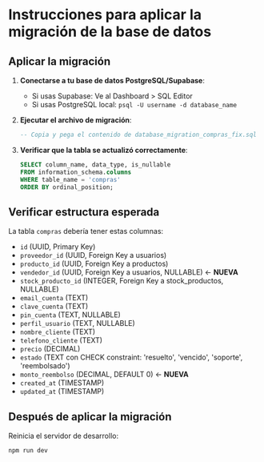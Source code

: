 # Instrucciones para aplicar la migración de la base de datos

## Aplicar la migración

1. **Conectarse a tu base de datos PostgreSQL/Supabase**:
   - Si usas Supabase: Ve al Dashboard > SQL Editor
   - Si usas PostgreSQL local: `psql -U username -d database_name`

2. **Ejecutar el archivo de migración**:
   ```sql
   -- Copia y pega el contenido de database_migration_compras_fix.sql
   ```

3. **Verificar que la tabla se actualizó correctamente**:
   ```sql
   SELECT column_name, data_type, is_nullable 
   FROM information_schema.columns 
   WHERE table_name = 'compras' 
   ORDER BY ordinal_position;
   ```

## Verificar estructura esperada

La tabla `compras` debería tener estas columnas:
- `id` (UUID, Primary Key)
- `proveedor_id` (UUID, Foreign Key a usuarios)
- `producto_id` (UUID, Foreign Key a productos)
- `vendedor_id` (UUID, Foreign Key a usuarios, NULLABLE) ← **NUEVA**
- `stock_producto_id` (INTEGER, Foreign Key a stock_productos, NULLABLE)
- `email_cuenta` (TEXT)
- `clave_cuenta` (TEXT)
- `pin_cuenta` (TEXT, NULLABLE)
- `perfil_usuario` (TEXT, NULLABLE)
- `nombre_cliente` (TEXT)
- `telefono_cliente` (TEXT)
- `precio` (DECIMAL)
- `estado` (TEXT con CHECK constraint: 'resuelto', 'vencido', 'soporte', 'reembolsado')
- `monto_reembolso` (DECIMAL, DEFAULT 0) ← **NUEVA**
- `created_at` (TIMESTAMP)
- `updated_at` (TIMESTAMP)

## Después de aplicar la migración

Reinicia el servidor de desarrollo:
```bash
npm run dev
```
